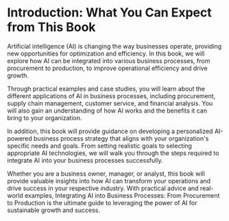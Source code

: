 Introduction: What You Can Expect from This Book
================================================

Artificial intelligence (AI) is changing the way businesses operate, providing new opportunities for optimization and efficiency. In this book, we will explore how AI can be integrated into various business processes, from procurement to production, to improve operational efficiency and drive growth.

Through practical examples and case studies, you will learn about the different applications of AI in business processes, including procurement, supply chain management, customer service, and financial analysis. You will also gain an understanding of how AI works and the benefits it can bring to your organization.

In addition, this book will provide guidance on developing a personalized AI-powered business process strategy that aligns with your organization's specific needs and goals. From setting realistic goals to selecting appropriate AI technologies, we will walk you through the steps required to integrate AI into your business processes successfully.

Whether you are a business owner, manager, or analyst, this book will provide valuable insights into how AI can transform your operations and drive success in your respective industry. With practical advice and real-world examples, Integrating AI into Business Processes: From Procurement to Production is the ultimate guide to leveraging the power of AI for sustainable growth and success.
